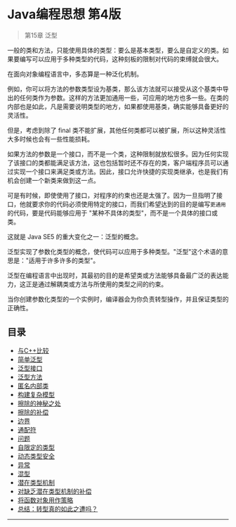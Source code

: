 #   Java编程思想 第4版

>   第15章 泛型

一般的类和方法，只能使用具体的类型：要么是基本类型，要么是自定义的类。如果要编写可以应用于多种类型的代码，这种刻板的限制对代码的束缚就会很大。

在面向对象编程语言中，多态算是一种泛化机制。

例如，你可以将方法的参数类型设为基类，那么该方法就可以接受从这个基类中导出的任何类作为参数。这样的方法更加通用一些，可应用的地方也多一些。在类的内部也是如此，凡是需要说明类型的地方，如果都使用基类，确实能够具备更好的灵活性。

但是，考虑到除了 final 类不能扩展，其他任何类都可以被扩展，所以这种灵活性大多时候也会有一些性能损耗。

如果方法的参数是一个接口，而不是一个类，这种限制就放松很多。因为任何实现了该接口的类都能满足该方法，这也包括暂时还不存在的类，客户端程序员可以通过实现一个接口来满足类或方法。因此，接口允许快捷的实现类继承，也是我们有机会创建一个新类来做到这一点。

可是有时候，即使使用了接口，对程序的约束也还是太强了。因为一旦指明了接口，他就要求你的代码必须使用特定的接口，而我们希望达到的目的是编写`更通用`的代码，要是代码能够应用于 "某种不具体的类型"，而不是一个具体的接口或类。

这就是 Java SE5 的重大变化之一：泛型的概念。

泛型实现了参数化类型的概念，使代码可以应用于多种类型。"泛型"这个术语的意思是："适用于许多许多的类型"。

泛型在编程语言中出现时，其最初的目的是希望类或方法能够具备最广泛的表达能力，这正是通过解耦类或方法与所使用的类型之间的约束。

当你创建参数化类型的一个实例时，编译器会为你负责转型操作，并且保证类型的正确性。


##  目录
-   [与C++比较](10x.md)
-   [简单泛型](11x.md)
-   [泛型接口](12x.md)
-   [泛型方法](13x.md)
-   [匿名内部类](14x.md)
-   [构建复杂模型](15x.md)
-   [擦除的神秘之处](16x.md)
-   [擦除的补偿](17x.md)
-   [边界](18x.md)
-   [通配符](19x.md)
-   [问题](20x.md)
-   [自限定的类型](21x.md)
-   [动态类型安全](22x.md)
-   [异常](23x.md)
-   [混型](24x.md)
-   [潜在类型机制](25x.md)
-   [对缺乏潜在类型机制的补偿](26x.md)
-   [将函数对象用作策略](27x.md)
-   [总结：转型真的如此之遭吗？](28x.md)

----